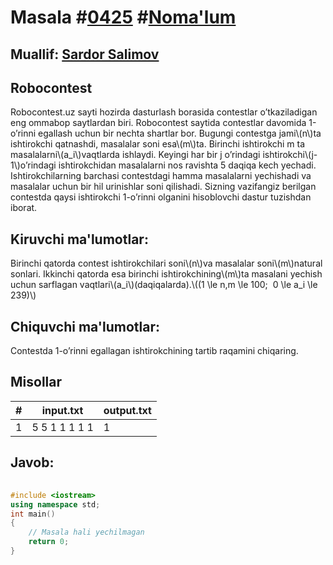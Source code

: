 
<h1>Masala #<a href="https://robocontest.uz/tasks/0425">0425</a> #<a href="https://robocontest.uz/tasks?category=1">Noma'lum</a></h1>
<h2> Muallif: <a href="https://robocontest.uz/profile/ds_forrest">Sardor Salimov</a></h2>
<h2>Robocontest</h2>
<p>Robocontest.uz sayti hozirda dasturlash borasida contestlar o’tkaziladigan eng ommabop saytlardan biri. Robocontest saytida contestlar davomida 1-o’rinni egallash uchun bir nechta shartlar bor.
Bugungi contestga jami\(n\)ta ishtirokchi qatnashdi, masalalar soni esa\(m\)ta. Birinchi ishtirokchi m ta masalalarni\(a_i\)vaqtlarda ishlaydi. Keyingi har bir j o’rindagi ishtirokchi\(j-1\)o’rindagi ishtirokchidan masalalarni nos ravishta 5 daqiqa kech yechadi. Ishtirokchilarning barchasi contestdagi hamma masalalarni yechishadi va masalalar uchun bir hil urinishlar soni qilishadi.
Sizning vazifangiz berilgan contestda qaysi ishtirokchi 1-o’rinni olganini hisoblovchi dastur tuzishdan iborat.</p>
<h2>Kiruvchi ma'lumotlar:</h2>
<p>Birinchi qatorda contest ishtirokchilari soni\(n\)va masalalar soni\(m\)natural sonlari. Ikkinchi qatorda esa birinchi ishtirokchining\(m\)ta masalani yechish uchun sarflagan vaqtlari\(a_i\)(daqiqalarda).\((1 \le n,m \le 100;  0 \le a_i \le 239)\)</p>
<h2>Chiquvchi ma'lumotlar:</h2>
<p>Contestda 1-o’rinni egallagan ishtirokchining tartib raqamini chiqaring.</p>
<h2>Misollar</h2>
<table>
    <thead>
        <tr>
            <th>#</th>
            <th>input.txt</th>
            <th>output.txt</th>
        </tr>
    </thead>
    <tbody>
            <tr>
                <td>1</td>
                <td>5 5
1 1 1 1 1</td>
                <td>1</td>
            </tr>
    </tbody>
    </table>
    
<h2>Javob:</h2>

######
```cpp
#include <iostream>
using namespace std;
int main()
{
    // Masala hali yechilmagan
    return 0;
}
```
